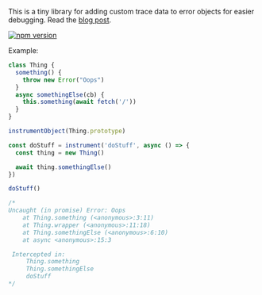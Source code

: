 This is a tiny library for adding custom trace data to error objects for easier debugging. Read the [blog post]().

[![npm version](https://badge.fury.io/js/succinct-async.svg)](https://badge.fury.io/js/succinct-async)

Example:

```js
class Thing {
  something() {
    throw new Error("Oops")
  }
  async somethingElse(cb) {
    this.something(await fetch('/'))
  }
}

instrumentObject(Thing.prototype)

const doStuff = instrument('doStuff', async () => {
  const thing = new Thing()

  await thing.somethingElse()
})

doStuff()

/*
Uncaught (in promise) Error: Oops
    at Thing.something (<anonymous>:3:11)
    at Thing.wrapper (<anonymous>:11:18)
    at Thing.somethingElse (<anonymous>:6:10)
    at async <anonymous>:15:3

 Intercepted in:
	 Thing.something
	 Thing.somethingElse
	 doStuff
*/
```
